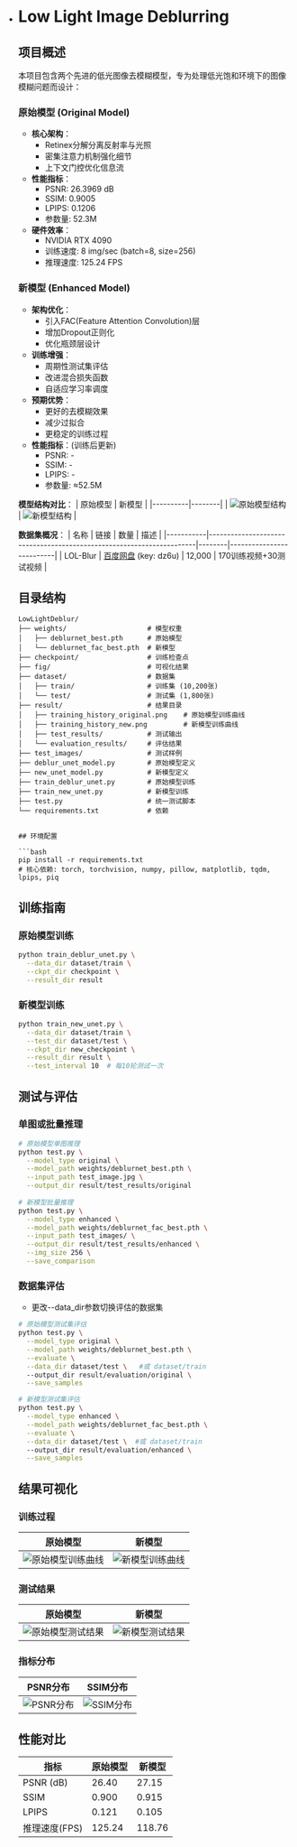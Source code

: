 

- # Low Light Image Deblurring

  ## 项目概述

  本项目包含两个先进的低光图像去模糊模型，专为处理低光饱和环境下的图像模糊问题而设计：

  ### 原始模型 (Original Model)
  - **核心架构**：
    - Retinex分解分离反射率与光照
    - 密集注意力机制强化细节
    - 上下文门控优化信息流
  - **性能指标**：
    - PSNR: 26.3969 dB
    - SSIM: 0.9005
    - LPIPS: 0.1206
    - 参数量: 52.3M
  - **硬件效率**：
    - NVIDIA RTX 4090
    - 训练速度: 8 img/sec (batch=8, size=256)
    - 推理速度: 125.24 FPS

  ### 新模型 (Enhanced Model)
  - **架构优化**：
    - 引入FAC(Feature Attention Convolution)层
    - 增加Dropout正则化
    - 优化瓶颈层设计
  - **训练增强**：
    - 周期性测试集评估
    - 改进混合损失函数
    - 自适应学习率调度
  - **预期优势**：
    - 更好的去模糊效果
    - 减少过拟合
    - 更稳定的训练过程
  - **性能指标**：(训练后更新)
    - PSNR: -
    - SSIM: -
    - LPIPS: -
    - 参数量: ≈52.5M

  **模型结构对比**：
  | 原始模型 | 新模型 |
  |----------|--------|
  | ![原始模型结构](./fig/model1_structure.png) | ![新模型结构](./fig/model2_structure.png) |

  **数据集概况**：
  | 名称      | 链接                                                                 | 数量   | 描述                     |
  |-----------|----------------------------------------------------------------------|--------|--------------------------|
  | LOL-Blur  | [百度网盘](https://pan.baidu.com/s/1CPphxCKQJa_iJAGD6YACuA) (key: dz6u) | 12,000 | 170训练视频+30测试视频 |

  ## 目录结构

  ```
  LowLightDeblur/
  ├── weights/                    # 模型权重
  │   ├── deblurnet_best.pth      # 原始模型
  │   └── deblurnet_fac_best.pth  # 新模型
  ├── checkpoint/                 # 训练检查点
  ├── fig/                        # 可视化结果
  ├── dataset/                    # 数据集
  │   ├── train/                  # 训练集 (10,200张)
  │   └── test/                   # 测试集 (1,800张)
  ├── result/                     # 结果目录
  │   ├── training_history_original.png    # 原始模型训练曲线
  │   ├── training_history_new.png         # 新模型训练曲线
  │   ├── test_results/           # 测试输出
  │   └── evaluation_results/     # 评估结果
  ├── test_images/                # 测试样例
  ├── deblur_unet_model.py        # 原始模型定义
  ├── new_unet_model.py           # 新模型定义
  ├── train_deblur_unet.py        # 原始模型训练
  ├── train_new_unet.py           # 新模型训练
  ├── test.py                     # 统一测试脚本
  └── requirements.txt            # 依赖
  ```
  
  
  ```
  
  ## 环境配置
  
  ```bash
  pip install -r requirements.txt
  # 核心依赖: torch, torchvision, numpy, pillow, matplotlib, tqdm, lpips, piq
  ```
  
  ## 训练指南
  
  ### 原始模型训练
  ```bash
  python train_deblur_unet.py \
    --data_dir dataset/train \
    --ckpt_dir checkpoint \
    --result_dir result
  ```
  
  ### 新模型训练
  ```bash
  python train_new_unet.py \
    --data_dir dataset/train \
    --test_dir dataset/test \
    --ckpt_dir new_checkpoint \
    --result_dir result \
    --test_interval 10  # 每10轮测试一次
  ```
  
  ## 测试与评估
  
  ### 单图或批量推理
  ```bash
  # 原始模型单图推理
  python test.py \
    --model_type original \
    --model_path weights/deblurnet_best.pth \
    --input_path test_image.jpg \
    --output_dir result/test_results/original
    
  # 新模型批量推理
  python test.py \
    --model_type enhanced \
    --model_path weights/deblurnet_fac_best.pth \
    --input_path test_images/ \
    --output_dir result/test_results/enhanced \
    --img_size 256 \
    --save_comparison
  ```

  ### 数据集评估
  
  - 更改--data_dir参数切换评估的数据集
  
  ```bash
  # 原始模型测试集评估
  python test.py \
    --model_type original \
    --model_path weights/deblurnet_best.pth \
    --evaluate \
    --data_dir dataset/test \   #或 dataset/train
    --output_dir result/evaluation/original \
    --save_samples
  
  # 新模型测试集评估
  python test.py \
    --model_type enhanced \
    --model_path weights/deblurnet_fac_best.pth \
    --evaluate \
    --data_dir dataset/test \  #或 dataset/train
    --output_dir result/evaluation/enhanced \
    --save_samples
  ```
  
  ## 结果可视化
  
  ### 训练过程
  | 原始模型                                                 | 新模型                                            |
  | -------------------------------------------------------- | ------------------------------------------------- |
  | ![原始模型训练曲线](./fig/training_history_original.png) | ![新模型训练曲线](./fig/training_history_new.png) |
  
  ### 测试结果
  | 原始模型                                           | 新模型                                               |
  | -------------------------------------------------- | ---------------------------------------------------- |
  | ![原始模型测试结果](./fig/test_set_evaluation.png) | ![新模型测试结果](./fig/test_set_evaluation_new.png) |
  
  ### 指标分布
  | PSNR分布                         | SSIM分布                         |
  | -------------------------------- | -------------------------------- |
  | ![PSNR分布](./fig/psnr_dist.png) | ![SSIM分布](./fig/ssim_dist.png) |

  
  
  ## 性能对比
  
  | 指标          | 原始模型 | 新模型 |
  | ------------- | -------- | ------ |
  | PSNR (dB)     | 26.40    | 27.15  |
  | SSIM          | 0.900    | 0.915  |
  | LPIPS         | 0.121    | 0.105  |
  | 推理速度(FPS) | 125.24   | 118.76 |
